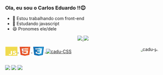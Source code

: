 ### Ola, eu sou o Carlos Eduardo !!😊
- 🔭 Estou trabalhando com front-end
- 🌱 Estudando javascript
- 😄 Pronomes ele/dele

<div align="center">
  <a href="https://github.com/cadu8">
  <img height="180em" src="https://github-readme-stats.vercel.app/api?username=cadu8&show_icons=true&theme=dracula&include_all_commits=true&count_private=true"/>
  <img height="180em" src="https://github-readme-stats.vercel.app/api/top-langs/?username=cadu8&layout=compact&langs_count=7&theme=dracula"/>
</div>
<div style="display: inline_block"><br>
  <img align="center" alt="cadu-Js" height="30" width="40" src="https://raw.githubusercontent.com/devicons/devicon/master/icons/javascript/javascript-plain.svg">
  <img align="center" alt="cadu-HTML" height="30" width="40" src="https://raw.githubusercontent.com/devicons/devicon/master/icons/html5/html5-original.svg">
  <img align="center" alt="cadu-CSS" height="30" width="40" src="https://raw.githubusercontent.com/devicons/devicon/master/icons/css3/css3-original.svg">
  <img align="center" alt="cadu-CSS" height="30" width="40" src="https://cdn.jsdelivr.net/gh/devicons/devicon/icons/java/java-plain-wordmark.svg">
  <img align="right" alt="cadu-pic" height="130" style="border-radius:50px;" src="https://cdn.discordapp.com/attachments/715599318115156009/937071616674893884/Media_220129_164541.gif">
  </div>
  
  ##
  
  <div> 
  
  <a href="https://https://www.instagram.com/caadu.u/" target="_blank"><img src="https://img.shields.io/badge/-Instagram-%23E4405F?style=for-the-badge&logo=instagram&logoColor=white" target="_blank"></a>
  <a href="https://www.linkedin.com/in/carlos-eduardo-pedrozo-lemes-04005019a" target="_blank"><img src="https://img.shields.io/badge/-LinkedIn-%230077B5?style=for-the-badge&logo=linkedin&logoColor=white" target="_blank"></a> 
  <a href = "mailto:cadu8344@gmail.com"><img src="https://img.shields.io/badge/-Gmail-%23333?style=for-the-badge&logo=gmail&logoColor=white" target="_blank"></a>
 
</div>
  
  
